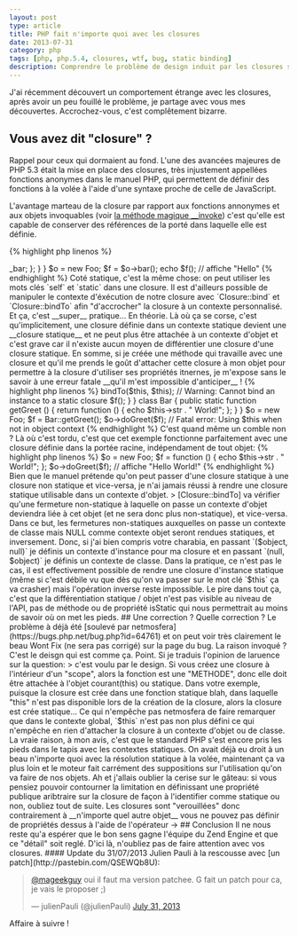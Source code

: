 ```yaml
---
layout: post
type: article
title: PHP fait n'importe quoi avec les closures
date: 2013-07-31
category: php
tags: [php, php.5.4, closures, wtf, bug, static binding]
description: Comprendre le problème de design induit par les closures statiques en PHP 5.4
---
```


J'ai récemment découvert un comportement étrange avec les closures, après avoir un peu fouillé le problème, je partage avec vous mes découvertes. Accrochez-vous, c'est complêtement bizarre.

## Vous avez dit "closure" ?

Rappel pour ceux qui dormaient au fond. L'une des avancées majeures de PHP 5.3 était la mise en place des closures, très injustement appellées fonctions anonymes dans le manuel PHP, qui permettent de définir des fonctions à la volée à l'aide d'une syntaxe proche de celle de JavaScript.

L'avantage marteau de la closure par rapport aux fonctions annonymes et aux objets invoquables (voir [la méthode magique __invoke](http://www.php.net/manual/en/language.oop5.magic.php#object.invoke)) c'est qu'elle est capable de conserver des références de la porté dans laquelle elle est définie.

{% highlight php linenos %}
<?php
$a = "Robert";
$f = function () use ($a) {
    echo "Bonjour $a";
};
$f(); // affiche "Bonjour Robert"
{% endhighlight %}

La seule chose qui manquait, c'était le support du mot clé `$this` au sein d'une closure afin de pouvoir l'utiliser dans le contexte d'un objet, c'est de l'or pour ceux qui aiment la délégation ! C'est justement ce qu'apporte PHP 5.4.

En fait quand on utilise la syntaxe `function () {}`, le moteur de PHP utilise comme à son habitude un raccourci bien pratique: il convertit tout ça en un objet `Closure` qui dispose d'une méthode `__invoke` (c'est de la même façon qu'ils implémenteront plus tard les générateurs). Ce mécanisme décrit comme un détail d'implémentation dans PHP 5.3 est devenu officiel depuis PHP 5.4. Désormais, les closures sont des objets. Ma foi pourquoi pas.

## Le problème

PHP 5.4 introduit la mécanique suivante: si une closure est définie dans une méthode de classe ou d'instance, alors sa portée par défaut devient l'objet ou la classe de cette méthode.

{% highlight php linenos %}
<?php

class Foo {
    protected $_bar = "Hello";
    public function bar () {
        return function () {
            return $this->_bar;
        };
    }
}

$o = new Foo;
$f = $o->bar();
echo $f(); // affiche "Hello"
{% endhighlight %}

Coté statique, c'est la même chose: on peut utiliser les mots clés `self` et `static` dans une closure. Il est d'ailleurs possible de manipuler le contexte d'éxécution de notre closure avec `Closure::bind` et `Closure::bindTo` afin "d'accrocher" la closure à un contexte personnalisé. Et ça, c'est __super__ pratique... En théorie.

Là où ça se corse, c'est qu'implicitement, une closure définie dans un contexte statique devient une __closure statique__ et ne peut plus être attachée à un contexte d'objet et c'est grave car il n'existe aucun moyen de différentier une closure d'une closure statique.

En somme, si je créée une méthode qui travaille avec une closure et qu'il me prends le goût d'attacher cette closure à mon objet pour permettre à la closure d'utiliser ses propriétés itnernes, je m'expose sans le savoir à une erreur fatale __qu'il m'est impossible d'anticiper__ !

{% highlight php linenos %}
<?php

class Foo {
    protected $str = "Hello";
    public function doGreet (Closure $f) {
        $f = $f->bindTo($this, $this); // Warning: Cannot bind an instance to a static closure
        $f();
    }
}

class Bar {
    public static function getGreet () {
        return function () { echo $this->str . " World!"; };
    }
}

$o = new Foo;
$f = Bar::getGreet();
$o->doGreet($f); // Fatal error: Using $this when not in object context
{% endhighlight %}

C'est quand même un comble non ? Là où c'est tordu, c'est que cet exemple fonctionne parfaitement avec une closure définie dans la portée racine, indépendament de tout objet:

{% highlight php linenos %}
$o = new Foo;
$f = function () { echo $this->str . " World!"; };
$o->doGreet($f); // affiche "Hello World!"
{% endhighlight %}

Bien que le manuel prétende qu'on peut passer d'une closure statique à une closure non statique et vice-versa, je n'ai jamais réussi à rendre une closure statique utilisable dans un contexte d'objet.

> [Closure::bindTo] va vérifier qu'une fermeture non-statique à laquelle on passe un contexte d'objet deviendra liée à cet objet (et ne sera donc plus non-statique), et vice-versa. Dans ce but, les fermetures non-statiques auxquelles on passe un contexte de classe mais NULL comme contexte objet seront rendues statiques, et inversement.

Donc, si j'ai bien compris votre charabia, en passant `($object, null)` je définis un contexte d'instance pour ma closure et en passant `(null, $object)` je définis un contexte de classe. Dans la pratique, ce n'est pas le cas, il est effectivement possible de rendre une closure d'instance statique (même si c'est débile vu que dès qu'on va passer sur le mot clé `$this` ça va crasher) mais l'opération inverse reste impossible.

Le pire dans tout ça, c'est que la différentiation statique / objet n'est pas visible au niveau de l'API, pas de méthode ou de propriété isStatic qui nous permettrait au moins de savoir où on met les pieds.

## Une correction ? Quelle correction ?

Le problème à déjà été [soulevé par netmosfera](https://bugs.php.net/bug.php?id=64761) et on peut voir très clairement le beau Wont Fix (ne sera pas corrigé) sur la page du bug. La raison invoqué ? C'est le deisgn qui est comme ça. Point.

Si je traduis l'opinion de laruence sur la question:

> c'est voulu par le design. Si vous créez une closure à l'intérieur d'un "scope", alors la fonction est une "METHODE", donc elle doit être attachée à l'objet courant(this) ou statique. Dans votre exemple, puisque la closure est crée dans une fonction statique blah, dans laquelle "this" n'est pas disponible lors de la création de la closure, alors la closure est crée statique...

Ce qui n'empêche pas netmosfera de faire remarquer que dans le contexte global, `$this` n'est pas non plus défini ce qui n'empêche en rien d'attacher la closure à un contexte d'objet ou de classe.

La vraie raison, à mon avis, c'est que le standard PHP s'est encore pris les pieds dans le tapis avec les contextes statiques. On avait déjà eu droit à un beau n'importe quoi avec la résolution statique à la volée, maintenant ça va plus loin et le moteur fait carrément des suppositions sur l'utilisation qu'on va faire de nos objets.

Ah et j'allais oublier la cerise sur le gâteau: si vous pensiez pouvoir contourner la limitation en définissant une propriété publique aribtraire sur la closure de façon à l'identifier comme statique ou non, oubliez tout de suite. Les closures sont "verouillées" donc contrairement à __n'importe quel autre objet__ vous ne pouvez pas définir de propriétés dessus à l'aide de l'opérateur ->

## Conclusion

Il ne nous reste qu'a espérer que le bon sens gagne l'équipe du Zend Engine et que ce "détail" soit reglé. D'ici là, n'oubliez pas de faire attention avec vos closures.

#### Update du 31/07/2013

Julien Pauli à la rescousse avec [un patch](http://pastebin.com/QSEWQb8U):

<blockquote class="twitter-tweet"><p><a href="https://twitter.com/mageekguy">@mageekguy</a> oui il faut ma version patchee. G fait un patch pour ca, je vais le proposer ;)</p>&mdash; julienPauli (@julienPauli) <a href="https://twitter.com/julienPauli/statuses/362529854761091073">July 31, 2013</a></blockquote>
<script async src="//platform.twitter.com/widgets.js" charset="utf-8"></script>

Affaire à suivre !
